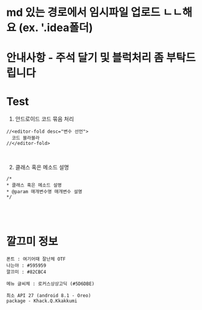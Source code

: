 # md 있는 경로에서 임시파일 업로드 ㄴㄴ해요 (ex. '.idea폴더)
# 안내사항 - 주석 달기 및 블럭처리 좀 부탁드립니다
# Test 
   
1. 안드로이드 코드 묶음 처리
```
//<editor-fold desc="변수 선언">   
  코드 블라블라   
//</editor-fold>   
```
<br>

2. 클래스 혹은 메소드 설명
```
/*   
* 클래스 혹은 메소드 설명   
* @param 매개변수명 매개변수 설명   
*/ 
```
<br><br>

# 깔끄미 정보
```
폰트 : 여기어때 잘난체 OTF
나는야 : #595959
깔끄미 : #82CBC4

메뉴 글씨체 : 로커스상상고딕 (#5D6DBE)

최소 API 27 (android 8.1 - Oreo)
package - Khack.Q.Kkakkumi
```
